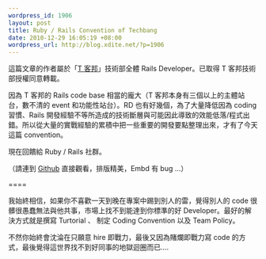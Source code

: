 ```yaml
--- 
wordpress_id: 1906
layout: post
title: Ruby / Rails Convention of Techbang
date: 2010-12-29 16:05:19 +08:00
wordpress_url: http://blog.xdite.net/?p=1906
---
```

這篇文章的作者屬於「<a href="http://www.techbang.com.tw">T 客邦</a>」技術部全體 Rails Developer。已取得 T 客邦技術部授權同意轉載。

因為 T 客邦的 Rails code base 相當的龐大（T 客邦本身有三個以上的主體站台，數不清的 event 和功能性站台）。RD 也有好幾個，為了大量降低因為 coding 習慣、Rails 開發經驗不等所造成的技術斷層與可能因此導致的效能低落/程式出錯。所以從大量的實戰經驗的累積中把一些重要的開發要點整理出來，才有了今天這篇 convention。

現在回饋給 Ruby / Rails 社群。

（請連到 <a href="https://gist.github.com/758319">Github</a> 直接觀看，排版精美，Embd 有 bug ...）

<script src="https://gist.github.com/758319.js"> </script>

====

我始終相信，如果你不喜歡一天到晚在專案中踢到別人的雷，覺得別人的 code 很髒很愚蠢無法與他共事，市場上找不到能達到你標準的好 Developer。最好的解決方式就是撰寫 Turtorial 、
制定 Coding Convention 以及 Team Policy。

不然你始終會沈淪在只願意 hire 即戰力，最後又因為賭爛即戰力寫 code 的方式，最後覺得這世界找不到好同事的地獄迴圈而已....
